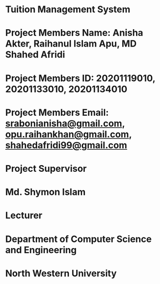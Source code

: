 # Tuition Management System 
# Project Members Name: Anisha Akter, Raihanul Islam Apu, MD Shahed Afridi 
# Project Members ID: 20201119010, 20201133010, 20201134010
# Project Members Email: srabonianisha@gmail.com, opu.raihankhan@gmail.com, shahedafridi99@gmail.com 




# Project Supervisor
# Md.  Shymon Islam
# Lecturer
# Department of Computer Science and Engineering 
# North Western University 
